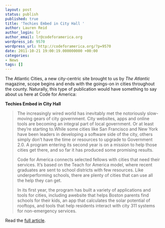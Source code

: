 ```yaml
---
layout: post
status: publish
published: true
title: 'Techies Embed in City Hall '
author: Lauren Reid
author_login: lr
author_email: lr@codeforamerica.org
wordpress_id: 9570
wordpress_url: http://codeforamerica.org/?p=9570
date: 2011-10-21 19:00:19.000000000 +00:00
categories:
- News
tags: []
---
```

The Atlantic Cities, a new city-centric site brought to us by <em>The Atlantic</em> magazine, scope begins and ends with the goings-on in cities throughout the county. Naturally, this type of publication would have something to say about us here at Code for America:

<strong>Techies Embed in City Hall</strong>
<blockquote>The increasingly wired world has inevitably met the notoriously slow-moving gears of city government. City websites, apps and online tools are becoming an integral part of local government. Or at least they’re starting to.While some cities like San Francisco and New York have been leaders in developing a software side of the city, others simply don’t have the time or resources to upgrade to Government 2.0. A program entering its second year is on a mission to help those cities get there, and so far it has produced some promising results.

Code for America connects selected fellows with cities that need their services. It’s based on the Teach for America model, where recent graduates are sent to school districts with few resources. Like underperforming schools, there are plenty of cities that can use all the help they can get.

In its first year, the program has built a variety of applications and tools for cities, including awebsite that helps Boston parents find schools for their kids, an app that calculates the solar potential of rooftops, and tools that help residents interact with city 311 systems for non-emergency services.</blockquote>
Read the <a href="http://www.theatlanticcities.com/technology/2011/10/techies-embed-city-hall/330/" target="_blank">full article</a>.
